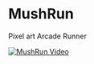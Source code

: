 # MushRun
Pixel art Arcade Runner

[![MushRun Video](mushrun.gif)](https://www.youtube.com/embed/19x61RACBQ0)


